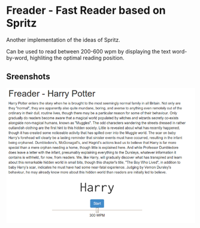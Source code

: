 Freader - Fast Reader based on Spritz
=======

Another implementation of the ideas of Spritz.

Can be used to read between 200-600 wpm by displaying
the text word-by-word, highliting the optimal
reading position. 



Sreenshots
----------
![screenshot](img/screen1.png)

